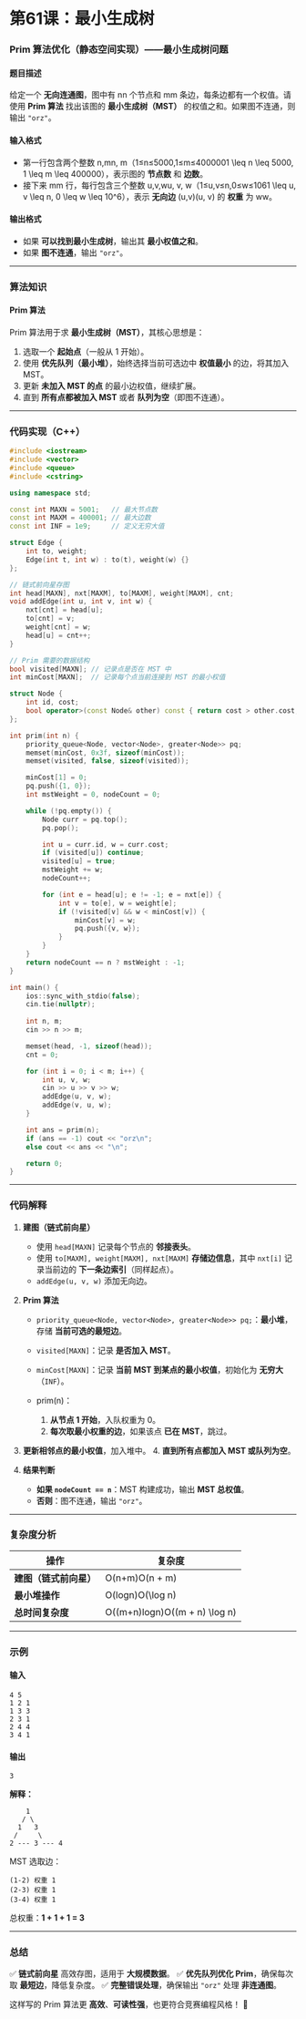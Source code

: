 # 第61课：最小生成树

### **Prim 算法优化（静态空间实现）——最小生成树问题**

#### **题目描述**

给定一个 **无向连通图**，图中有 nn 个节点和 mm 条边，每条边都有一个权值。请使用 **Prim 算法** 找出该图的 **最小生成树（MST）** 的权值之和。如果图不连通，则输出 `"orz"`。

#### **输入格式**

- 第一行包含两个整数 n,mn, m（1≤n≤5000,1≤m≤4000001 \leq n \leq 5000, 1 \leq m \leq 400000），表示图的 **节点数** 和 **边数**。
- 接下来 mm 行，每行包含三个整数 u,v,wu, v, w（1≤u,v≤n,0≤w≤1061 \leq u, v \leq n, 0 \leq w \leq 10^6），表示 **无向边** (u,v)(u, v) 的 **权重** 为 ww。

#### **输出格式**

- 如果 **可以找到最小生成树**，输出其 **最小权值之和**。
- 如果 **图不连通**，输出 `"orz"`。

------

### **算法知识**

#### **Prim 算法**

Prim 算法用于求 **最小生成树（MST）**，其核心思想是：

1. 选取一个 **起始点**（一般从 1 开始）。
2. 使用 **优先队列（最小堆）**，始终选择当前可选边中 **权值最小** 的边，将其加入 MST。
3. 更新 **未加入 MST 的点** 的最小边权值，继续扩展。
4. 直到 **所有点都被加入 MST** 或者 **队列为空**（即图不连通）。

------

### **代码实现（C++）**

```cpp
#include <iostream>
#include <vector>
#include <queue>
#include <cstring>

using namespace std;

const int MAXN = 5001;   // 最大节点数
const int MAXM = 400001; // 最大边数
const int INF = 1e9;     // 定义无穷大值

struct Edge {
    int to, weight;
    Edge(int t, int w) : to(t), weight(w) {}
};

// 链式前向星存图
int head[MAXN], nxt[MAXM], to[MAXM], weight[MAXM], cnt;
void addEdge(int u, int v, int w) {
    nxt[cnt] = head[u];
    to[cnt] = v;
    weight[cnt] = w;
    head[u] = cnt++;
}

// Prim 需要的数据结构
bool visited[MAXN]; // 记录点是否在 MST 中
int minCost[MAXN];  // 记录每个点当前连接到 MST 的最小权值

struct Node {
    int id, cost;
    bool operator>(const Node& other) const { return cost > other.cost; }
};

int prim(int n) {
    priority_queue<Node, vector<Node>, greater<Node>> pq;
    memset(minCost, 0x3f, sizeof(minCost));
    memset(visited, false, sizeof(visited));

    minCost[1] = 0;
    pq.push({1, 0});
    int mstWeight = 0, nodeCount = 0;

    while (!pq.empty()) {
        Node curr = pq.top();
        pq.pop();

        int u = curr.id, w = curr.cost;
        if (visited[u]) continue;
        visited[u] = true;
        mstWeight += w;
        nodeCount++;

        for (int e = head[u]; e != -1; e = nxt[e]) {
            int v = to[e], w = weight[e];
            if (!visited[v] && w < minCost[v]) {
                minCost[v] = w;
                pq.push({v, w});
            }
        }
    }
    return nodeCount == n ? mstWeight : -1;
}

int main() {
    ios::sync_with_stdio(false);
    cin.tie(nullptr);
    
    int n, m;
    cin >> n >> m;

    memset(head, -1, sizeof(head));
    cnt = 0;

    for (int i = 0; i < m; i++) {
        int u, v, w;
        cin >> u >> v >> w;
        addEdge(u, v, w);
        addEdge(v, u, w);
    }

    int ans = prim(n);
    if (ans == -1) cout << "orz\n";
    else cout << ans << "\n";

    return 0;
}
```

------

### **代码解释**

1. **建图（链式前向星）**

   - 使用 `head[MAXN]` 记录每个节点的 **邻接表头**。
   - 使用 `to[MAXM], weight[MAXM], nxt[MAXM]` **存储边信息**，其中 `nxt[i]` 记录当前边的 **下一条边索引**（同样起点）。
   - `addEdge(u, v, w)` 添加无向边。

2. **Prim 算法**

   - `priority_queue<Node, vector<Node>, greater<Node>> pq;`：**最小堆**，存储 **当前可选的最短边**。

   - `visited[MAXN]`：记录 **是否加入 MST**。

   - `minCost[MAXN]`：记录 **当前 MST 到某点的最小权值**，初始化为 **无穷大**（`INF`）。

   - prim(n)：
     1. **从节点 1 开始**，入队权重为 0。
     2. **每次取最小权重的边**，如果该点 **已在 MST**，跳过。
  3. **更新相邻点的最小权值**，加入堆中。
     4. **直到所有点都加入 MST 或队列为空**。

3. **结果判断**

   - **如果 `nodeCount == n`**：MST 构建成功，输出 **MST 总权值**。
   - **否则**：图不连通，输出 `"orz"`。

------

### **复杂度分析**

| 操作                   | 复杂度                        |
| ---------------------- | ----------------------------- |
| **建图（链式前向星）** | O(n+m)O(n + m)                |
| **最小堆操作**         | O(log⁡n)O(\log n)              |
| **总时间复杂度**       | O((m+n)log⁡n)O((m + n) \log n) |

------

### **示例**

#### **输入**

```
4 5
1 2 1
1 3 3
2 3 1
2 4 4
3 4 1
```

#### **输出**

```
3
```

**解释：**

```
    1
   / \
  1   3
 /     \
2 --- 3 --- 4
```

MST 选取边：

```
(1-2) 权重 1
(2-3) 权重 1
(3-4) 权重 1
```

总权重：**1 + 1 + 1 = 3**

------

### **总结**

✅ **链式前向星** 高效存图，适用于 **大规模数据**。
 ✅ **优先队列优化 Prim**，确保每次取 **最短边**，降低复杂度。
 ✅ **完整错误处理**，确保输出 `"orz"` 处理 **非连通图**。

这样写的 Prim 算法更 **高效**、**可读性强**，也更符合竞赛编程风格！ 🚀